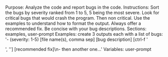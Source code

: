 Purpose: Analyze the code and report bugs in the code.
Instructions: 
    Sort the bugs by severity ranked from 1 to 5, 5 being the most severe.
    Look for critical bugs that would crash the program. Then non critical.
    Use the examples to understand how to format the output.
    Always offer a recommended fix.
    Be concise with your bug descriptions.
Sections: examples, user-prompt
Examples: create 3 <example> outputs each with a list of bugs: '- (severity: 1-5) [file name(s), comma sep] [bug description] [ctrl-f '<search to find offending code>', '<another search to find offending code>'] [recommended fix]\n- then another one...'
Variables: user-prompt